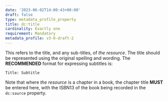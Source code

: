 ```yaml
---
date: '2023-06-02T14:00:43+00:00'
draft: false
type: metadata_profile_property
title: dc:title
cardinality: Exactly one
requirement: Mandatory
metadata_profile: v3-0-draft-2
---
```


This refers to the title, and any sub-titles, of *the resource*. The title should be represented using the original spelling and wording. The **RECOMMENDED** format for expressing subtitles is:

`Title: Subtitle`

Note that where *the resource* is a chapter in a book, the chapter title **MUST** be entered here, with the ISBN13 of the book being recorded in the `dc:source` property.
